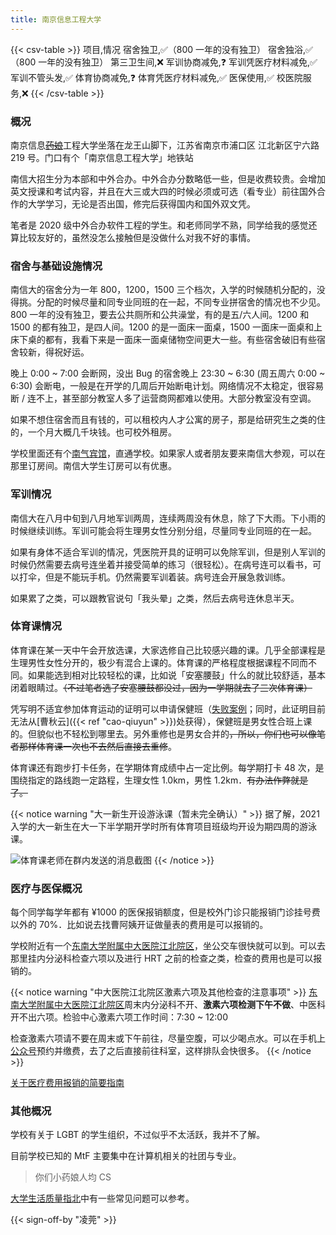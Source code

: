 ```yaml
---
title: 南京信息工程大学
---
```


{{< csv-table >}}
项目,情况
宿舍独卫,✅（800 一年的没有独卫）
宿舍独浴,✅（800 一年的没有独卫）
第三卫生间,❌
军训协商减免,❓
军训凭医疗材料减免,✅
军训不管头发,✅
体育协商减免,❓
体育凭医疗材料减免,✅
医保使用,✅
校医院服务,❌
{{< /csv-table >}}

### 概况

南京信息[~~药娘~~](https://cdn.lwqwq.com/pic/XYNUIST.svg)工程大学坐落在龙王山脚下，江苏省南京市浦口区 江北新区宁六路 219 号。门口有个「南京信息工程大学」地铁站

南信大招生分为本部和中外合办。中外合办分数略低一些，但是收费较贵。会增加英文授课和考试内容，并且在大三或大四的时候必须或可选（看专业）前往国外合作的大学学习，无论是否出国，修完后获得国内和国外双文凭。

笔者是 2020 级中外合办软件工程的学生。和老师同学不熟，同学给我的感觉还算比较友好的，虽然没怎么接触但是没做什么对我不好的事情。

### 宿舍与基础设施情况

南信大的宿舍分为一年 800，1200，1500 三个档次，入学的时候随机分配的，没得挑。分配的时候尽量和同专业同班的在一起，不同专业拼宿舍的情况也不少见。800 一年的没有独卫，要去公共厕所和公共澡堂，有的是五/六人间。1200 和 1500 的都有独卫，是四人间。1200 的是一面床一面桌，1500 一面床一面桌和上床下桌的都有，我看下来是一面床一面桌储物空间更大一些。有些宿舍破旧有些宿舍较新，得祝好运。

晚上 0:00 ~ 7:00 会断网，没出 Bug 的宿舍晚上 23:30 ~ 6:30 (周五周六 0:00 ~ 6:30) 会断电，一般是在开学的几周后开始断电计划。网络情况不太稳定，很容易断 / 连不上，甚至部分教室人多了运营商网都难以使用。大部分教室没有空调。

如果不想住宿舍而且有钱的，可以租校内人才公寓的房子，那是给研究生之类的住的，一个月大概几千块钱。也可校外租房。

学校里面还有个[南气宾馆](https://m.ctrip.com/html5/hotel/hoteldetail/1945120.html)，直通学校。如果家人或者朋友要来南信大参观，可以在那里订房间。南信大学生订房可以有优惠。

### 军训情况

南信大在八月中旬到八月地军训两周，连续两周没有休息，除了下大雨。下小雨的时候继续训练。军训可能会将生理男女性分别分组，尽量同专业同班的在一起。

如果有身体不适合军训的情况，凭医院开具的证明可以免除军训，但是别人军训的时候仍然需要去病号连坐着并接受简单的练习（很轻松）。在病号连可以看书，可以打伞，但是不能玩手机。仍然需要军训着装。病号连会开展急救训练。

如果累了之类，可以跟教官说句「我头晕」之类，然后去病号连休息半天。

### 体育课情况

体育课在某一天中午会开放选课，大家选修自己比较感兴趣的课。几乎全部课程是生理男性女性分开的，极少有混合上课的。体育课的严格程度根据课程不同而不同。如果能选到相对比较轻松的课，比如说「安塞腰鼓」什么的就比较舒适，基本闭着眼睛过。~~（不过笔者选了安塞腰鼓都没过，因为一学期就去了三次体育课）~~

凭写明不适宜参加体育运动的证明可以申请保健班（[失败案例](https://cdn.lwqwq.com/pic/PE-application-failed-with-medical-record.webp)；同时，此证明目前无法从[曹秋云]({{< ref "cao-qiuyun" >}})处获得），保健班是男女性合班上课的。但貌似也不轻松到哪里去。另外重修也是男女合并的~~，所以，你们也可以像笔者那样体育课一次也不去然后直接去重修~~。

体育课还有跑步打卡任务，在学期体育成绩中占一定比例。每学期打卡 48 次，是围绕指定的路线跑一定路程，生理女性 1.0km，男性 1.2km．~~有办法作弊就是了。~~

{{< notice warning "大一新生开设游泳课（暂未完全确认）" >}}
据了解，2021 入学的大一新生在大一下半学期开学时所有体育项目班级均开设为期四周的游泳课。

![体育课老师在群内发送的消息截图](https://cdn.lwqwq.com/pic/20220209143143.png)
{{< /notice >}}

### 医疗与医保概况

每个同学每学年都有 ¥1000 的医保报销额度，但是校外门诊只能报销门诊挂号费以外的 70%．比如说去找曹阿姨开证做量表的费用是可以报销的。

学校附近有一个[东南大学附属中大医院江北院区](https://www.njzdyy.com/yygk1/jbyq.htm)，坐公交车很快就可以到。可以去那里挂内分泌科检查六项以及进行 HRT 之前的检查之类，检查的费用也是可以报销的。

{{< notice warning "中大医院江北院区激素六项及其他检查的注意事项" >}}
[东南大学附属中大医院江北院区](https://www.njzdyy.com/yygk1/jbyq.htm)周末内分泌科不开、**激素六项检测下午不做**、中医科开不出六项。检验中心激素六项工作时间：7:30 ~ 12:00

检查激素六项请不要在周末或下午前往，尽量空腹，可以少喝点水。可以在手机上[公众号](https://www.njzdyy.com/images/erweima.png)预约并缴费，去了之后直接前往科室，这样排队会快很多。
{{< /notice >}}

[关于医疗费用报销的简要指南](https://0w.al/~nxbx)

### 其他概况

学校有关于 LGBT 的学生组织，不过似乎不太活跃，我并不了解。

目前学校已知的 MtF 主要集中在计算机相关的社团与专业。

> 你们小药娘人均 CS

[大学生活质量指北](https://colleges.chat/universities/nan-jing-xin-xi-gong-cheng-da-xue/)中有一些常见问题可以参考。

{{< sign-off-by "凌莞" >}}
